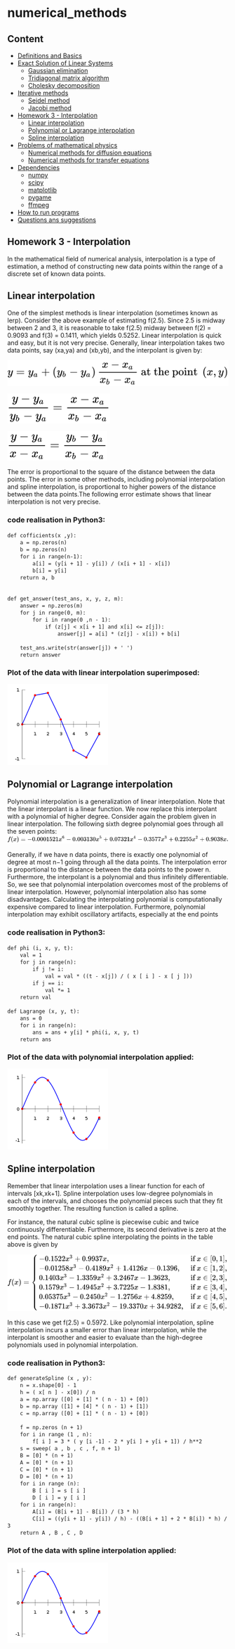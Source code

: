 # numerical_methods

## Content
* [Definitions and Basics](#basics)
* [Exact Solution of Linear Systems](#hw1)
  * [Gaussian elimination](#gauss)
  * [Tridiagonal matrix algorithm](#sweep)
  * [Cholesky decomposition](#cholesky)
* [Iterative methods](#hw2)
  * [Seidel method](#seidel)
  * [Jacobi method](#jacobi)
* [Homework 3 - Interpolation](#hw3)
  * [Linear interpolation](#linear)
  * [Polynomial or Lagrange interpolation](#lagrange)
  * [Spline interpolation](#spline)
* [Problems of mathematical physics](#hw4)
  * [Numerical methods for diffusion equations](#heat)
  * [Numerical methods for transfer equations](#transfer)
* [Dependencies](#dependencies)
  * [numpy](#numpy)
  * [scipy](#scipy)
  * [matplotlib](#plt)
  * [pygame](#pygame)
  * [ffmpeg](#ffmpeg)
* [How to run programs](#run)
* [Questions ans suggestions](#questions)

## <a name="hw3"></a> Homework 3 - Interpolation
In the mathematical field of numerical analysis, interpolation is a type of estimation, a method of constructing new data points within the range of a discrete set of known data points.

## <a name="linear"></a> Linear interpolation
One of the simplest methods is linear interpolation (sometimes known as lerp). Consider the above example of estimating f(2.5). Since 2.5 is midway between 2 and 3, it is reasonable to take f(2.5) midway between f(2) = 0.9093 and f(3) = 0.1411, which yields 0.5252. Linear interpolation is quick and easy, but it is not very precise. Generally, linear interpolation takes two data points, say (xa,ya) and (xb,yb), and the interpolant is given by: 

![image2](https://github.com/VictoriaAutMors/numerical_methods/blob/master/Images/1LI.svg)

![image3](https://github.com/VictoriaAutMors/numerical_methods/blob/master/Images/2LI.svg)

![image4](https://github.com/VictoriaAutMors/numerical_methods/blob/master/Images/3LI.svg)

The error is proportional to the square of the distance between the data points. The error in some other methods, including polynomial interpolation and spline interpolation, is proportional to higher powers of the distance between the data points.The following error estimate shows that linear interpolation is not very precise.

### code realisation in Python3: 
```
def cofficients(x ,y):
    a = np.zeros(n)
    b = np.zeros(n)
    for i in range(n-1):
        a[i] = (y[i + 1] - y[i]) / (x[i + 1] - x[i])
        b[i] = y[i]
    return a, b


def get_answer(test_ans, x, y, z, m):
    answer = np.zeros(m)
    for j in range(0, m):
        for i in range(0 ,n - 1):
            if (z[j] < x[i + 1] and x[i] <= z[j]):
                answer[j] = a[i] * (z[j] - x[i]) + b[i]

    test_ans.write(str(answer[j]) + ' ')
    return answer
```
### Plot of the data with linear interpolation superimposed: 

![image5](https://github.com/VictoriaAutMors/numerical_methods/blob/master/Images/5Li.png)

## <a name="lagrange"></a> Polynomial or Lagrange interpolation
Polynomial interpolation is a generalization of linear interpolation. Note that the linear interpolant is a linear function. We now replace this interpolant with a polynomial of higher degree. Consider again the problem given in linear interpolation. The following sixth degree polynomial goes through all the seven points: 
![image6](https://github.com/VictoriaAutMors/numerical_methods/blob/master/Images/1La.svg)

Generally, if we have n data points, there is exactly one polynomial of degree at most n−1 going through all the data points. The interpolation error is proportional to the distance between the data points to the power n. Furthermore, the interpolant is a polynomial and thus infinitely differentiable. So, we see that polynomial interpolation overcomes most of the problems of linear interpolation. However, polynomial interpolation also has some disadvantages. Calculating the interpolating polynomial is computationally expensive compared to linear interpolation. Furthermore, polynomial interpolation may exhibit oscillatory artifacts, especially at the end points

### code realisation in Python3: 
```
def phi (i, x, y, t):
    val = 1
    for j in range(n):
        if j != i:
            val = val * ((t - x[j]) / ( x [ i ] - x [ j ]))
        if j == i:
            val *= 1
    return val

def Lagrange (x, y, t):
    ans = 0
    for i in range(n):
        ans = ans + y[i] * phi(i, x, y, t)
    return ans
```
### Plot of the data with polynomial interpolation applied:

![image7](https://github.com/VictoriaAutMors/numerical_methods/blob/master/Images/2La.png)

## <a name="spline"></a> Spline interpolation

Remember that linear interpolation uses a linear function for each of intervals [xk,xk+1]. Spline interpolation uses low-degree polynomials in each of the intervals, and chooses the polynomial pieces such that they fit smoothly together. The resulting function is called a spline.

For instance, the natural cubic spline is piecewise cubic and twice continuously differentiable. Furthermore, its second derivative is zero at the end points. The natural cubic spline interpolating the points in the table above is given by

![image8](https://github.com/VictoriaAutMors/numerical_methods/blob/master/Images/1Si.svg)

In this case we get f(2.5) = 0.5972.
Like polynomial interpolation, spline interpolation incurs a smaller error than linear interpolation, while the interpolant is smoother and easier to evaluate than the high-degree polynomials used in polynomial interpolation. 

### code realisation in Python3: 
```
def generateSpline (x , y):
    n = x.shape[0] - 1
    h = ( x[ n ] - x[0]) / n
    a = np.array ([0] + [1] * ( n - 1) + [0])
    b = np.array ([1] + [4] * ( n - 1) + [1])
    c = np.array ([0] + [1] * ( n - 1) + [0])

    f = np.zeros (n + 1)
    for i in range (1 , n):
        f[ i ] = 3 * ( y [i -1] - 2 * y[i ] + y[i + 1]) / h**2
    s = sweep( a , b , c , f, n + 1)
    B = [0] * (n + 1)   
    A = [0] * (n + 1)
    C = [0] * (n + 1)
    D = [0] * (n + 1)
    for i in range (n):
        B [ i ] = s [ i ]
        D [ i ] = y [ i ]
    for i in range(n):
        A[i] = (B[i + 1] - B[i]) / (3 * h)
        C[i] = ((y[i + 1] - y[i]) / h) - ((B[i + 1] + 2 * B[i]) * h) / 3
    return A , B , C , D
```
### Plot of the data with spline interpolation applied:

![image9](https://github.com/VictoriaAutMors/numerical_methods/blob/master/Images/2Si.png)
